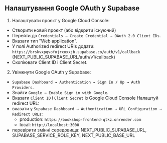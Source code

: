 ## Налаштування Google OAuth у Supabase

1. Налаштувати проєкт у Google Cloud Console:

- Створити новий проєкт (або відкрити існуючий)
- Перейти до `Credentials → Create Credential → OAuth 2.0 Client IDs`.
- Вказати тип "Web application".
- У полі Authorized redirect URIs додати: `https://brskvxpqvofojrxoxxjb.supabase.co/auth/v1/callback` (NEXT_PUBLIC_SUPABASE_URL/auth/v1/callback)
- Скопіювати Client ID і Client Secret.

2. Увімкнути Google OAuth у Supabase:

- `Supabase Dashboard → Authentication → Sign In / Up → Auth Providers`.
- Знайти `Google → Enable Sign in with Google`.
- Вказати `Client ID` і `Client Secret` із Google Cloud Console
  Налаштуй redirect URL:
- вказати у `Supabase Dashboard → Authentication → URL Configuration → Redirect URLs`:
  - production: `https://bookshop-frontend-qtkz.onrender.com`
  - local: `http://localhost:3000`
- перевірити змінні середовища: NEXT_PUBLIC_SUPABASE_URL, SUPABASE_SERVICE_ROLE_KEY, NEXT_PUBLIC_BASE_URL
